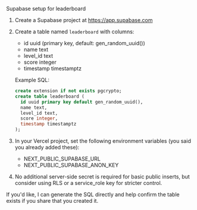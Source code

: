 Supabase setup for leaderboard

1) Create a Supabase project at https://app.supabase.com

2) Create a table named `leaderboard` with columns:
   - id uuid (primary key, default: gen_random_uuid())
   - name text
   - level_id text
   - score integer
   - timestamp timestamptz

   Example SQL:
   ```sql
   create extension if not exists pgcrypto;
   create table leaderboard (
     id uuid primary key default gen_random_uuid(),
     name text,
     level_id text,
     score integer,
     timestamp timestamptz
   );
   ```

3) In your Vercel project, set the following environment variables (you said you already added these):
   - NEXT_PUBLIC_SUPABASE_URL
   - NEXT_PUBLIC_SUPABASE_ANON_KEY

4) No additional server-side secret is required for basic public inserts, but consider using RLS or a service_role key for stricter control.

If you'd like, I can generate the SQL directly and help confirm the table exists if you share that you created it.
